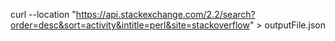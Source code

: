 
curl --location "https://api.stackexchange.com/2.2/search?order=desc&sort=activity&intitle=perl&site=stackoverflow"  > outputFile.json

